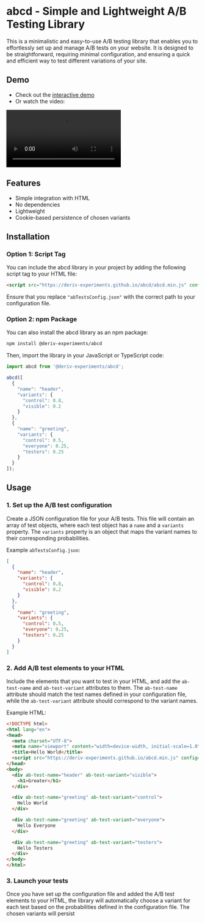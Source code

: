 # abcd - Simple and Lightweight A/B Testing Library

This is a minimalistic and easy-to-use A/B testing library that enables you to effortlessly set up and manage A/B tests on your website. It is designed to be straightforward, requiring minimal configuration, and ensuring a quick and efficient way to test different variations of your site.

## Demo
- Check out the [interactive demo](deriv-experiments.github.io/abcd/)
- Or watch the video:

<video src="https://user-images.githubusercontent.com/129744061/236439561-dc28b1fe-2a2b-42c1-9c9f-e95712955a4e.mov" controls="controls" style="max-width: 730px;">
</video>

## Features

- Simple integration with HTML
- No dependencies
- Lightweight
- Cookie-based persistence of chosen variants

## Installation

### Option 1: Script Tag

You can include the abcd library in your project by adding the following script tag to your HTML file:

```html
<script src="https://deriv-experiments.github.io/abcd/abcd.min.js" config="abTestsConfig.json"></script>
```

Ensure that you replace `"abTestsConfig.json"` with the correct path to your configuration file.

### Option 2: npm Package

You can also install the abcd library as an npm package:

```bash
npm install @deriv-experiments/abcd
```

Then, import the library in your JavaScript or TypeScript code:

```javascript
import abcd from '@deriv-experiments/abcd';

abcd([
  {
    "name": "header",
    "variants": {
      "control": 0.8,
      "visible": 0.2
    }
  },
  {
    "name": "greeting",
    "variants": {
      "control": 0.5,
      "everyone": 0.25,
      "testers": 0.25
    }
  }
]);
```

## Usage

### 1. Set up the A/B test configuration

Create a JSON configuration file for your A/B tests. This file will contain an array of test objects, where each test object has a `name` and a `variants` property. The `variants` property is an object that maps the variant names to their corresponding probabilities.

Example `abTestsConfig.json`:

```json
[
  {
    "name": "header",
    "variants": {
      "control": 0.8,
      "visible": 0.2
    }
  },
  {
    "name": "greeting",
    "variants": {
      "control": 0.5,
      "everyone": 0.25,
      "testers": 0.25
    }
  }
]
```

### 2. Add A/B test elements to your HTML

Include the elements that you want to test in your HTML, and add the `ab-test-name` and `ab-test-variant` attributes to them. The `ab-test-name` attribute should match the test names defined in your configuration file, while the `ab-test-variant` attribute should correspond to the variant names.

Example HTML:

```html
<!DOCTYPE html>
<html lang="en">
<head>
  <meta charset="UTF-8">
  <meta name="viewport" content="width=device-width, initial-scale=1.0">
  <title>Hello World</title>
  <script src="https://deriv-experiments.github.io/abcd.min.js" config="abTestsConfig.json"></script>
</head>
<body>
  <div ab-test-name="header" ab-test-variant="visible">
    <h1>Greater</h1>
  </div>

  <div ab-test-name="greeting" ab-test-variant="control">
    Hello World
  </div>

  <div ab-test-name="greeting" ab-test-variant="everyone">
    Hello Everyone
  </div>

  <div ab-test-name="greeting" ab-test-variant="testers">
    Hello Testers
  </div>
</body>
</html>
```

### 3. Launch your tests

Once you have set up the configuration file and added the A/B test elements to your HTML, the library will automatically choose a variant for each test based on the probabilities defined in the configuration file. The chosen variants will persist
